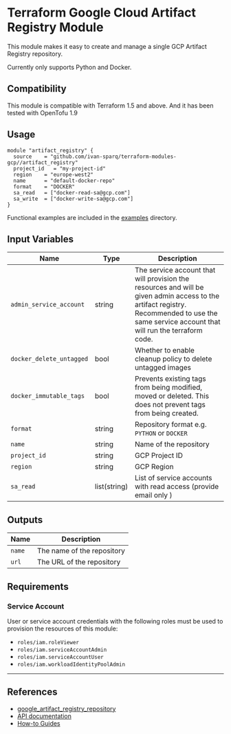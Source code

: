 # Terraform Google Cloud Artifact Registry Module

This module makes it easy to create and manage a single GCP Artifact Registry repository.

Currently only supports Python and Docker.

## Compatibility

This module is compatible with Terraform 1.5 and above.
And it has been tested with OpenTofu 1.9

## Usage

```hcl
module "artifact_registry" {
  source    = "github.com/ivan-sparq/terraform-modules-gcp//artifact_registry"
  project_id   = "my-project-id"
  region    = "europe-west2"
  name      = "default-docker-repo"
  format    = "DOCKER"
  sa_read   = ["docker-read-sa@gcp.com"]
  sa_write  = ["docker-write-sa@gcp.com"]
}
```

Functional examples are included in the [examples](./examples) directory.

## Input Variables

| Name                     | Type         | Description                                                                                                                                                                                  |
| ------------------------ | ------------ | -------------------------------------------------------------------------------------------------------------------------------------------------------------------------------------------- |
| `admin_service_account`  | string       | The service account that will provision the resources and will be given admin access to the artifact registry. Recommended to use the same service account that will run the terraform code. |
| `docker_delete_untagged` | bool         | Whether to enable cleanup policy to delete untagged images                                                                                                                                   |
| `docker_immutable_tags`  | bool         | Prevents existing tags from being modified, moved or deleted. This does not prevent tags from being created.                                                                                 |
| `format`                 | string       | Repository format e.g. `PYTHON` or `DOCKER`                                                                                                                                                  |
| `name`                   | string       | Name of the repository                                                                                                                                                                       |
| `project_id`             | string       | GCP Project ID                                                                                                                                                                               |
| `region`                 | string       | GCP Region                                                                                                                                                                                   |
| `sa_read`                | list(string) | List of service accounts with read access (provide email only )                                                                                                                              |

## Outputs

| Name   | Description                |
| ------ | -------------------------- |
| `name` | The name of the repository |
| `url`  | The URL of the repository  |

## Requirements

### Service Account

User or service account credentials with the following roles must be used to provision the resources of this module:

- `roles/iam.roleViewer`
- `roles/iam.serviceAccountAdmin`
- `roles/iam.serviceAccountUser`
- `roles/iam.workloadIdentityPoolAdmin`

---

## References

- [google_artifact_registry_repository](https://registry.terraform.io/providers/hashicorp/google/latest/docs/resources/artifact_registry_repository)
- [API documentation](https://cloud.google.com/artifact-registry/docs/reference/rest/v1/projects.locations.repositories)
- [How-to Guides](https://cloud.google.com/artifact-registry/docs/overview)
